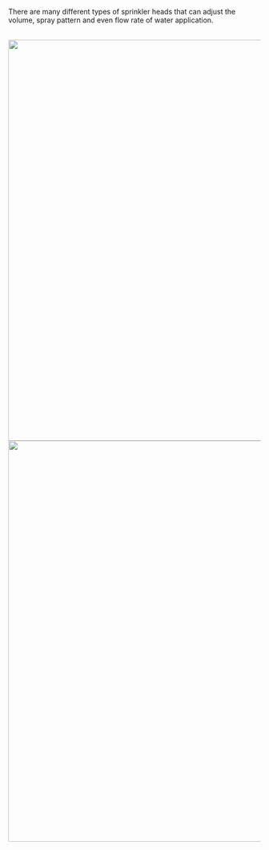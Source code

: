There are many different types of sprinkler heads that can adjust the volume, spray pattern and even flow rate of water application.

<br>
 <img style="float: center;" width=800 src="IMAGE/spring3.jpg">

 <br>
 <img style="float: center;" width=800 src="IMAGE/drawing.jpg">